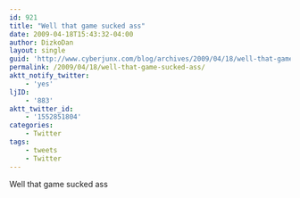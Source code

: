 ```yaml
---
id: 921
title: "Well that game sucked ass"
date: 2009-04-18T15:43:32-04:00
author: DizkoDan
layout: single
guid: 'http://www.cyberjunx.com/blog/archives/2009/04/18/well-that-game-sucked-ass/'
permalink: /2009/04/18/well-that-game-sucked-ass/
aktt_notify_twitter:
    - 'yes'
ljID:
    - '883'
aktt_twitter_id:
    - '1552851804'
categories:
    - Twitter
tags:
    - tweets
    - Twitter
---
```


Well that game sucked ass